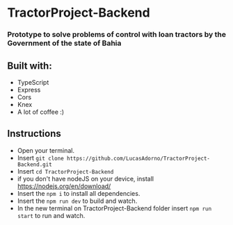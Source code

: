 # TractorProject-Backend
### Prototype to solve problems of control with loan tractors by the Government of the state of Bahia

## Built with:
- TypeScript
- Express
- Cors
- Knex
- A lot of coffee :)

## Instructions
- Open your terminal.
- Insert `git clone https://github.com/LucasAdorno/TractorProject-Backend.git`
- Insert `cd TractorProject-Backend`
- if you don't have nodeJS on your device, install https://nodejs.org/en/download/
- Insert the `npm i` to install all dependencies.
- Insert the `npm run dev` to build and watch.
- In the new terminal on TractorProject-Backend folder insert `npm run start` to run and watch.
